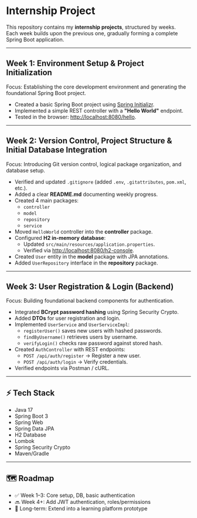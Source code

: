 # Internship Project

This repository contains my **internship projects**, structured by weeks.  
Each week builds upon the previous one, gradually forming a complete Spring Boot application.

---

## Week 1: Environment Setup & Project Initialization
Focus: Establishing the core development environment and generating the foundational Spring Boot project.

- Created a basic Spring Boot project using [Spring Initializr](https://start.spring.io/).
- Implemented a simple REST controller with a **"Hello World"** endpoint.
- Tested in the browser: [http://localhost:8080/hello](http://localhost:8080/hello).

---

## Week 2: Version Control, Project Structure & Initial Database Integration
Focus: Introducing Git version control, logical package organization, and database setup.

- Verified and updated `.gitignore` (added `.env`, `.gitattributes`, `pom.xml`, etc.).
- Added a clear **README.md** documenting weekly progress.
- Created 4 main packages:
    - `controller`
    - `model`
    - `repository`
    - `service`
- Moved `HelloWorld` controller into the **controller** package.
- Configured **H2 in-memory database**:
    - Updated `src/main/resources/application.properties`.
    - Verified via [http://localhost:8080/h2-console](http://localhost:8080/h2-console).
- Created `User` entity in the **model** package with JPA annotations.
- Added `UserRepository` interface in the **repository** package.

---

## Week 3: User Registration & Login (Backend)
Focus: Building foundational backend components for authentication.

- Integrated **BCrypt password hashing** using Spring Security Crypto.
- Added **DTOs** for user registration and login.
- Implemented `UserService` and `UserServiceImpl`:
    - `registerUser()` saves new users with hashed passwords.
    - `findByUsername()` retrieves users by username.
    - `verifyLogin()` checks raw password against stored hash.
- Created `AuthController` with REST endpoints:
    - `POST /api/auth/register` → Register a new user.
    - `POST /api/auth/login` → Verify credentials.
- Verified endpoints via Postman / cURL.

---

## ⚡ Tech Stack
- Java 17
- Spring Boot 3
- Spring Web
- Spring Data JPA
- H2 Database
- Lombok
- Spring Security Crypto
- Maven/Gradle

---

## 🗺️ Roadmap
- ✅ Week 1–3: Core setup, DB, basic authentication
- 🔜 Week 4+: Add JWT authentication, roles/permissions
- 🚀 Long-term: Extend into a learning platform prototype
